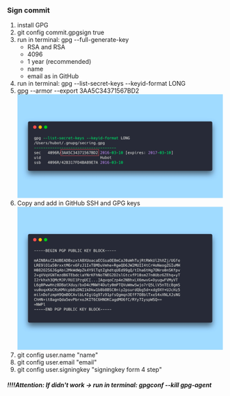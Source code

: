 
### Sign commit
1. install GPG
2. git config commit.gpgsign true
3. run in terminal: gpg --full-generate-key
   - RSA and RSA
   - 4096
   - 1 year (recommended)
   - name
   - email as in GitHub
4. run in terminal: gpg --list-secret-keys --keyid-format LONG
5. gpg --armor --export 3AA5C34371567BD2
  ![img.png](img.png)
6. Copy and add in GitHub SSH and GPG keys
![img_1.png](img_1.png)
7. git config user.name "name"
8. git config user.email "email"
9. git config user.signingkey "signingkey form 4 step"

##### !!!!Attention: If didn't work -> run in terminal: gpgconf --kill gpg-agent
